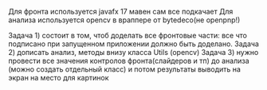 Для фронта используется javafx 17 мавен сам все подкачает
Для анализа используется opencv в враппере от bytedeco(не openpnp!)

Задача 1) состоит в том, чтоб доделать все фронтовые части: все что подписано при запущенном приложении должно быть доделано.
Задача 2) дописать анализ, методы внизу класса Utils (opencv)
Задача 3) нужно провести все значения контролов фронта(слайдеров и тп) до анализа (можно создать отдельный класс) и потом 
результаты выводить на экран на место для картинок
